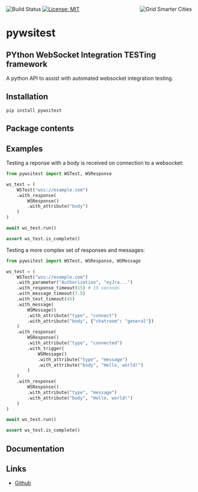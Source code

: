 [<img align="right" alt="Grid Smarter Cities" src="https://s3.eu-west-2.amazonaws.com/open-source-resources/grid_smarter_cities_small.png">](https://www.gridsmartercities.com/)

![Build Status](https://codebuild.eu-west-2.amazonaws.com/badges?uuid=eyJlbmNyeXB0ZWREYXRhIjoiSitwRmNUcHk2VzN2VS8rMHdUS2hoNzZCQUdCME1VV0RkeWEwTmZyVUxOWUdXR2hMTzVUVWIvLzJ5ZFR2SWo5OHhtSm55TFc4SjZvcGhNcndNT1lDbEdRPSIsIml2UGFyYW1ldGVyU3BlYyI6Ik9SV0g1Tm1FMUVERW9RSzciLCJtYXRlcmlhbFNldFNlcmlhbCI6MX0%3D&branch=master)
[![License: MIT](https://img.shields.io/badge/License-MIT-brightgreen.svg)](https://opensource.org/licenses/MIT)

# pywsitest
## PYthon WebSocket Integration TESTing framework

A python API to assist with automated websocket integration testing.

## Installation
```
pip install pywsitest
```

## Package contents

## Examples
Testing a reponse with a body is received on connection to a websocket:
```py
from pywsitest import WSTest, WSResponse

ws_test = (
    WSTest("wss://example.com")
    .with_response(
        WSResponse()
        .with_attribute("body")
    )
)

await ws_test.run()

assert ws_test.is_complete()
```

Testing a more complex set of responses and messages:
```py
from pywsitest import WSTest, WSResponse, WSMessage

ws_test = (
    WSTest("wss://example.com")
    .with_parameter("Authorization", "eyJra...")
    .with_response_timeout(15) # 15 seconds
    .with_message_timeout(7.5)
    .with_test_timeout(45)
    .with_message(
        WSMessage()
        .with_attribute("type", "connect")
        .with_attribute("body", {"chatroom": "general"})
    )
    .with_response(
        WSResponse()
        .with_attribute("type", "connected")
        .with_trigger(
            WSMessage()
            .with_attribute("type", "message")
            .with_attribute("body", "Hello, world!")
        )
    )
    .with_response(
        WSResponse()
        .with_attribute("type", "message")
        .with_attribute("body", "Hello, world!")
    )
)

await ws_test.run()

assert ws_test.is_complete()
```

## Documentation

## Links
- [Github](https://github.com/gridsmartercities/pywsitest)